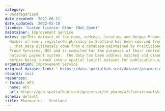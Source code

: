 ```yaml
---
category:
- Uncategorised
date_created: '2021-06-11'
date_updated: '2022-02-18'
license: 'Custom licence: Other (Not Open)'
maintainer: Improvement Service
notes: <p>This dataset of the name, address, location and Unique Property Reference
  Number of every registered pharmacy in Scotland has been sourced from https://www.opendata.nhs.scot/dataset
  . That data ultimately come from a database maintained by Practitioner &amp; Counter
  Fraud Services, NSS and is compiled for the purposes of their centrally managed
  national payment system.  The data has been address matched and cleansed by Geoplace
  before being turned into a spatial (point) dataset for publication.</p>
organization: Improvement Service
original_dataset_link: ' https://data.spatialhub.scot/dataset/pharmacies-is'
records: null
resources:
- format: WFS
  name: WFS
  url: https://geo.spatialhub.scot/geoserver/sh_pharm/wfs?service=wfs&typeName=sh_pharm:pub_pharm
schema: default
title: Pharmacies - Scotland
---
```

